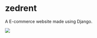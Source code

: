 # zedrent
A E-commerce website made using Django.



<img src="https://github.com/KishanMishra1/Datasets-Here/blob/main/Screenshot%202022-05-05%20at%207.37.13%20AM.png?raw=true">
